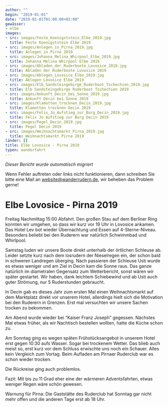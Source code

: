 ```yaml
---
author: ""
begin: "2019-01-01"
date: "2019-01-01T01:00:00+02:00"
gewässer:
- elbe
images:
- src: images/Feste_Koenigststein_Elbe_2019.jpg
  title: Feste Koenigststein Elbe 2019
- src: images/Anlegen_in_Pirna_2019.jpg
  title: Anlegen in Pirna 2019
- src: images/Johanna_Melina_Whirpool_Elbe_2019.jpg
  title: Johanna Melina Whirpool Elbe 2019
- src: images/Abladen_der_Ruderboote_Lovosice_2019.jpg
  title: Abladen der Ruderboote Lovosice 2019
- src: images/Ablegen_Lovosice_Elbe_2019.jpg
  title: Ablegen Lovosice Elbe 2019
- src: images/Elb_Sandsteingebirge_Ruderboot_Tschechien_2019.jpg
  title: Elb Sandsteingebirge Ruderboot Tschechien 2019
- src: images/Ankunft_Decin_bei_Sonne_2019.jpg
  title: Ankunft Decin bei Sonne 2019
- src: images/Klamotten_trocknen_Decin_2019.jpg
  title: Klamotten trocknen Decin 2019
- src: images/Felix_Jo_Aufstieg_zur_Burg_Decin_2019.jpg
  title: Felix Jo Aufstieg zur Burg Decin 2019
- src: images/Pegel_Decin_2019.jpg
  title: Pegel Decin 2019
- src: images/Weihnachtsmarkt_Pirna_2019.jpg
  title: Weihnachtsmarkt Pirna 2019
länder: []
title: Elbe Lovosice - Pirna 2019
typen: wanderfahrt
---
```



*Dieser Bericht wurde automatisch migriert*

Wenn Fehler auftreten oder links nicht funktionieren, dann schreiben Sie bitte eine Mail an website@wanderrudern.de, wir beheben das Problem gerne!



# Elbe Lovosice - Pirna 2019


Freitag Nachmittag 15:00 Abfahrt. Den großen Stau auf dem Berliner Ring konnten wir umgehen, so dass wir kurz vor 19 Uhr in Lovosice ankamen. Das Hotel Lev bot wieder Übernachtung und Essen auf 4-Sterne-Niveau. Besonders beliebt bei den Ruderern war natürlich Schwimmbad und Whirlpool.

Samstag luden wir unsere Boote direkt unterhalb der örtlichen Schleuse ab. Leider setzte kurz nach dem losrudern der Nieselregen ein, der schon bald in schweren Landregen überging. Nach passieren der Schleuse Usti wurde es etwas weniger und am Ziel in Decin kam die Sonne raus. Das ganze natürlich im diametralen Gegensatz zum Wetterbericht, sonst wären wir später gestartet. Wir haben, dank leichtem Schiebewind und ab Usti auch guter Strömung, nur 5 Ruderstunden gebraucht.

In Decin gab es dieses Jahr zum ersten Mal einen Weihnachtsmarkt auf dem Marktplatz direkt vor unserem Hotel, allerdings hielt sich die Motivation bei den Ruderern in Grenzen. Erst mal versuchten wir unsere Sachen trocken zu bekommen.

Am Abend wurde wieder bei “Kaiser Franz Joseph” gegessen. Nächstes Mal etwas früher, als wir Nachtisch bestellen wollten, hatte die Küche schon zu.

Am Sonntag ging es wegen späten Frühstücksangebot in unserem Hotel erst gegen 10:30 aufs Wasser. Sogar bei trockenem Wetter. Das blieb auch meist so, erst kurz vor dem Schluss erwischte uns noch ein Schauer. Alles kein Vergleich zum Vortag. Beim Aufladen am Pirnaer Ruderclub war es schon wieder trocken.

Die Rückreise ging auch problemlos.

Fazit: Mit bis zu 11 Grad eher eine der wärmeren Adventsfahrten, etwas weniger Regen wäre schön gewesen.

Warnung für Pirna: Die Gaststätte des Ruderclub hat Sonntag gar nicht mehr offen und die anderen Tage erst ab 18 Uhr.
